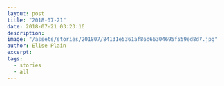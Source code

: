 ```yaml
---
layout: post
title: "2018-07-21"
date: 2018-07-21 03:23:16
description: 
image: "/assets/stories/201807/84131e5361af86d66304695f559ed8d7.jpg"
author: Elise Plain
excerpt: 
tags: 
  - stories
  - all
---
```



<p></p>
